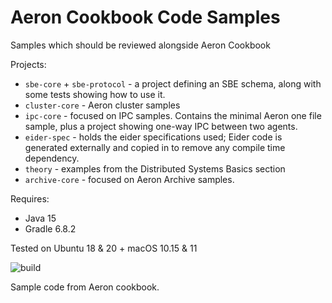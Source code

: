 # Aeron Cookbook Code Samples

Samples which should be reviewed alongside Aeron Cookbook 

Projects:
- `sbe-core` + `sbe-protocol` - a project defining an SBE schema, along with some tests showing how to use it.
- `cluster-core` - Aeron cluster samples
- `ipc-core` - focused on IPC samples. Contains the minimal Aeron one file sample, plus a project showing one-way IPC between two agents.
- `eider-spec` - holds the eider specifications used; Eider code is generated externally and copied in to remove any compile time dependency.
- `theory` - examples from the Distributed Systems Basics section 
- `archive-core` - focused on Aeron Archive samples.

Requires:
- Java 15
- Gradle 6.8.2

Tested on Ubuntu 18 & 20 + macOS 10.15 & 11

 ![build](https://github.com/adaptive-sl/aeron-cookbook-code/workflows/JavaCI/badge.svg)
 
Sample code from Aeron cookbook.
